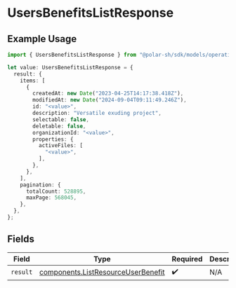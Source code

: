 # UsersBenefitsListResponse

## Example Usage

```typescript
import { UsersBenefitsListResponse } from "@polar-sh/sdk/models/operations";

let value: UsersBenefitsListResponse = {
  result: {
    items: [
      {
        createdAt: new Date("2023-04-25T14:17:38.418Z"),
        modifiedAt: new Date("2024-09-04T09:11:49.246Z"),
        id: "<value>",
        description: "Versatile exuding project",
        selectable: false,
        deletable: false,
        organizationId: "<value>",
        properties: {
          activeFiles: [
            "<value>",
          ],
        },
      },
    ],
    pagination: {
      totalCount: 528895,
      maxPage: 568045,
    },
  },
};
```

## Fields

| Field                                                                                    | Type                                                                                     | Required                                                                                 | Description                                                                              |
| ---------------------------------------------------------------------------------------- | ---------------------------------------------------------------------------------------- | ---------------------------------------------------------------------------------------- | ---------------------------------------------------------------------------------------- |
| `result`                                                                                 | [components.ListResourceUserBenefit](../../models/components/listresourceuserbenefit.md) | :heavy_check_mark:                                                                       | N/A                                                                                      |